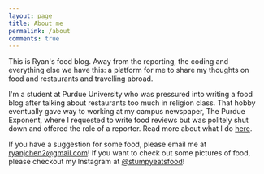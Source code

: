 ```yaml
---
layout: page
title: About me
permalink: /about
comments: true
---
```


This is Ryan's food blog. Away from the reporting, the coding and everything else we have this: a platform for me to share my thoughts on food and restaurants and travelling abroad.

I'm a student at Purdue University who was pressured into writing a food blog after talking about restaurants too much in religion class. That hobby eventually gave way to working at my campus newspaper, The Purdue Exponent, where I requested to write food reviews but was politely shut down and offered the role of a reporter. Read more about what I do [here](ryanjchen.com/articles).

If you have a suggestion for some food, please email me at [ryanjchen2@gmail.com](mailto:ryanjchen2@gmail.com)! If you want to check out some pictures of food, please checkout my Instagram at [@stumpyeatsfood](instagram.com/stumpyeatsfood)!
